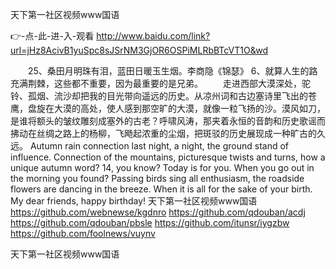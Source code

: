 
天下第一社区视频www国语




👉-点-此-进-入-观看  http://www.baidu.com/link?url=jHz8AcivB1yuSpc8sJSrNM3GjOR6OSPiMLRbBTcVT1O&wd




　　25、桑田月明珠有泪，蓝田日暖玉生烟。李商隐《锦瑟》
	6、就算人生的路充满荆棘，这些都不重要，因为最重要的是兄弟。
　　走进西部大漠深处，驼铃、孤烟、流沙却把我的目光带向遥远的历史。从凉州词和古边塞诗里飞出的苍鹰，盘旋在大漠的高处，使人感到那空旷的大漠，就像一粒飞扬的沙。漠风如刀，是谁将额头的皱纹雕刻成塞外的古老？呼啸风涛，那夹着永恒的音韵和历史歌谣而拂动在丝绸之路上的杨柳，飞飏起浓重的尘烟，把斑驳的历史展现成一种旷古的久远。
Autumn rain connection last night, a night, the ground stand of influence.
Connection of the mountains, picturesque twists and turns, how a unique autumn word?
14, you know?
Today is for you.
When you go out in the morning you found?
Passing birds sing all enthusiasm, the roadside flowers are dancing in the breeze.
When it is all for the sake of your birth.
My dear friends, happy birthday!
天下第一社区视频www国语 https://github.com/webnewse/kgdnro
https://github.com/qdouban/acdj
https://github.com/qdouban/pbsle
https://github.com/itunsr/iygzbw
https://github.com/foolnews/vuynv





天下第一社区视频www国语
